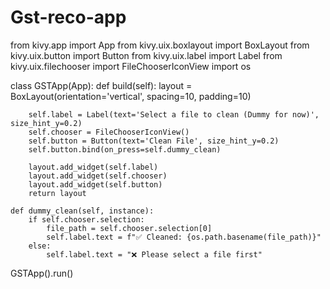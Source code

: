 # Gst-reco-app
from kivy.app import App
from kivy.uix.boxlayout import BoxLayout
from kivy.uix.button import Button
from kivy.uix.label import Label
from kivy.uix.filechooser import FileChooserIconView
import os

class GSTApp(App):
    def build(self):
        layout = BoxLayout(orientation='vertical', spacing=10, padding=10)

        self.label = Label(text='Select a file to clean (Dummy for now)', size_hint_y=0.2)
        self.chooser = FileChooserIconView()
        self.button = Button(text='Clean File', size_hint_y=0.2)
        self.button.bind(on_press=self.dummy_clean)

        layout.add_widget(self.label)
        layout.add_widget(self.chooser)
        layout.add_widget(self.button)
        return layout

    def dummy_clean(self, instance):
        if self.chooser.selection:
            file_path = self.chooser.selection[0]
            self.label.text = f"✅ Cleaned: {os.path.basename(file_path)}"
        else:
            self.label.text = "❌ Please select a file first"

GSTApp().run()

